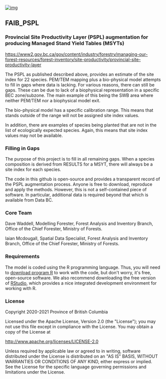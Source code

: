 [![img](https://img.shields.io/badge/Lifecycle-Experimental-339999)](https://github.com/bcgov/repomountie/blob/master/doc/lifecycle-badges.md)
## FAIB_PSPL

### Provincial Site Productivity Layer (PSPL) augmentation for producing Managed Stand Yield Tables (MSYTs)

https://www2.gov.bc.ca/gov/content/industry/forestry/managing-our-forest-resources/forest-inventory/site-productivity/provincial-site-productivity-layer

The PSPL as published described above, provides an estimate of the site index for 22 species.  PEM/TEM mapping plus a bio-physical model attempts to fill in gaps where data is lacking.  For various reasons, there can still be gaps.  These can be due to lack of a biophysical representation in a specific BEC zone/subzone.  The main example of this being the SWB area where neither  PEM/TEM nor a biophysical model exit.  

The bio-physical model has a specific calibration range.  This means that stands outside of the range will not be assigned site index values.  

In addition, there are examples of species being planted that are not in the list of ecologically expected species.  Again, this means that site index values may not be available.

### Filling in Gaps

The purpose of this project is to fill in all remaining gaps. When a species composition is derived from RESULTS for a MSYT, there will always be a site index for each species.

The code in this github is open-source and provides a transparent record of the PSPL augmentation process. Anyone is free to download, reproduce and apply the methods. However, this is not a self-contained piece of software. In particular, additional data is required beyond that which is available from Data BC. 


### Core Team
Dave Waddell, Modelling Forester, Forest Analysis and Inventory Branch, Office of the Chief Forester, Ministry of Forests.   

Iaian Mcdougall,  Spatial Data Specialist, Forest Analysis and Inventory Branch, Office of the Chief Forester, Ministry of Forests.  

### Requirements
The model is coded using the R programming language. Thus, you will need to [download program R](https://cran.r-project.org/bin/windows/base/) to work with the code, but don't worry, it's free, open-source software. We also recommend downloading the free version of [RStudio](https://rstudio.com/products/rstudio/download/), which provides a nice integrated development environment for working with R.   

### License
Copyright 2020-2021 Province of British Columbia

Licensed under the Apache License, Version 2.0 (the "License");
you may not use this file except in compliance with the License.
You may obtain a copy of the License at 

   http://www.apache.org/licenses/LICENSE-2.0

Unless required by applicable law or agreed to in writing, software
distributed under the License is distributed on an "AS IS" BASIS,
WITHOUT WARRANTIES OR CONDITIONS OF ANY KIND, either express or implied.
See the License for the specific language governing permissions and
limitations under the License.